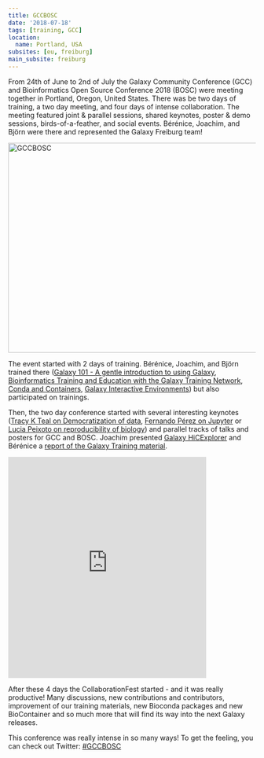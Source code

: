 ```yaml
---
title: GCCBOSC
date: '2018-07-18'
tags: [training, GCC]
location:
  name: Portland, USA
subsites: [eu, freiburg]
main_subsite: freiburg
---
```


From 24th of June to 2nd of July the Galaxy Community Conference (GCC) and Bioinformatics Open Source Conference 2018 (BOSC) were meeting together in Portland, Oregon, United States. There was be two days of training, a two day meeting, and four days of intense collaboration.  The meeting featured joint & parallel sessions, shared keynotes, poster & demo sessions, birds-of-a-feather, and social events.  Bérénice, Joachim, and Björn were there and represented the Galaxy Freiburg team! 

<div class="multiple-img">
    <a data-flickr-embed="true" href="https://www.flickr.com/photos/134305289@N03/albums/72157695693844792" title="GCCBOSC"><img src="https://farm1.staticflickr.com/846/43248513092_b4efcaa655_z.jpg" width="640" height="427" alt="GCCBOSC"></a><script async src="//embedr.flickr.com/assets/client-code.js" charset="utf-8"></script>
</div>

The event started with 2 days of training. Bérénice, Joachim, and Björn trained there ([Galaxy 101 - A gentle introduction to using Galaxy](https://gccbosc2018.sched.com/event/DmxD/galaxy-101-a-gentle-introduction-to-using-galaxy), [Bioinformatics Training and Education with the Galaxy Training Network](https://gccbosc2018.sched.com/event/Drp9/bioinformatics-training-and-education-with-the-galaxy-training-network), [Conda and Containers](https://gccbosc2018.sched.com/event/Dn3G/conda-and-containers), [Galaxy Interactive Environments](https://gccbosc2018.sched.com/event/DnAc/galaxy-interactive-environments)) but also participated on trainings.

Then, the two day conference started with several interesting keynotes ([Tracy K Teal on Democratization of data](https://gccbosc2018.sched.com/event/EQF7/opening-keynote-tracy-k-teal-democratizing-data), [Fernando Pérez on Jupyter](https://gccbosc2018.sched.com/event/EQ3d/keynote-fernando-perez-sustainable-development-of-scientific-open-source-tools-a-view-from-jupyter) or [Lucia Peixoto on reproducibility of biology](https://gccbosc2018.sched.com/event/EQFC/closing-keynote-confound-it-reproducible-biology-from-omics-data-analysis)) and parallel tracks of talks and posters for GCC and BOSC. Joachim presented [Galaxy HiCExplorer](https://gccbosc2018.sched.com/event/EYNG/galaxy-hicexplorer-hicexplorer-deeptools3-and-pygenometracks) and Bérénice a [report of the Galaxy Training material](https://gccbosc2018.sched.com/event/EYF1/a-fruitful-year-for-the-galaxy-training-materials). 

<div class="multiple-img">
    <embed src="https://api.accusoft.com/v1/viewer/?key=aIAHEk1WtoJas0JtfMsvfRTwAP3ApQikUG4NnwM3RzGuKnHIty0UftIkfzzFE6XS&viewertype=html5&document=https://d1hiluowqo0t4b.cloudfront.net/posters/compressed/f1000research-211135.pdf&viewerHeight=550&viewerWidth=100%&upperToolbarColor=373e46&lowerToolbarColor=eeeeee&bottomToolbarColor=373e46&backgroundColor=f7f6f5&fontColor=ffffff&buttonColor=black&hidden=selectText,download,panTool,magnifyTool,rotateDocument,rotatePage,fullScreen,print,pageInfo,redact,esign" width="80%" height="450px">
</div>

After these 4 days the CollaborationFest started - and it was really productive! Many discussions, new contributions and contributors, improvement of our training materials, new Bioconda packages and new BioContainer and so much more that will find its way into the next Galaxy releases.

This conference was really intense in so many ways! To get the feeling, you can check out Twitter: [#GCCBOSC](https://twitter.com/hashtag/gccbosc?f=tweets&vertical=default&src=hash")


